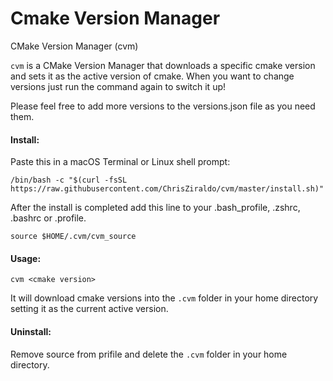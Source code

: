 # Cmake Version Manager
CMake Version Manager (cvm)

`cvm` is a CMake Version Manager that downloads a specific cmake version and sets it as the active version of cmake. When you want to change versions just run the command again to switch it up!

Please feel free to add more versions to the versions.json file as you need them.

#### Install:
Paste this in a macOS Terminal or Linux shell prompt:

```
/bin/bash -c "$(curl -fsSL https://raw.githubusercontent.com/ChrisZiraldo/cvm/master/install.sh)"
```

After the install is completed add this line to your .bash_profile, .zshrc, .bashrc or .profile.

```
source $HOME/.cvm/cvm_source
```

#### Usage:

```
cvm <cmake version>
```

It will download cmake versions <cmake version> into the `.cvm` folder in your home directory setting it as the current active version.


#### Uninstall:
Remove source from prifile and delete the `.cvm` folder in your home directory.